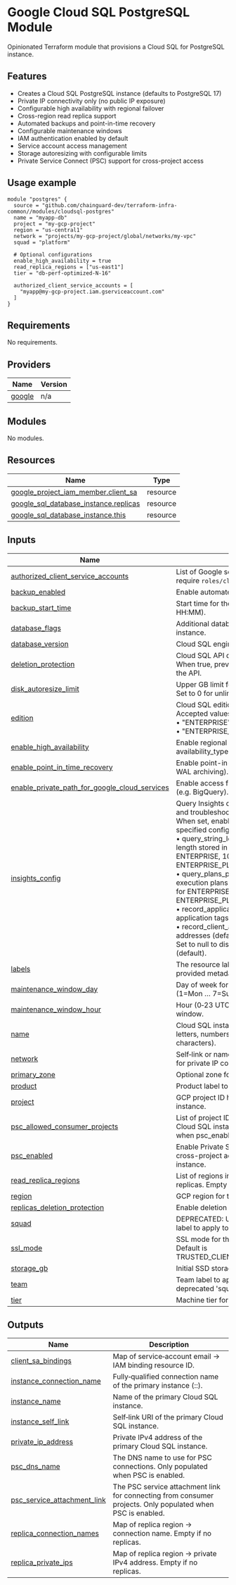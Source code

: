 # Google Cloud SQL PostgreSQL Module

Opinionated Terraform module that provisions a Cloud SQL for PostgreSQL instance.

## Features

- Creates a Cloud SQL PostgreSQL instance (defaults to PostgreSQL 17)
- Private IP connectivity only (no public IP exposure)
- Configurable high availability with regional failover
- Cross-region read replica support
- Automated backups and point-in-time recovery
- Configurable maintenance windows
- IAM authentication enabled by default
- Service account access management
- Storage autoresizing with configurable limits
- Private Service Connect (PSC) support for cross-project access

## Usage example

```hcl
module "postgres" {
  source = "github.com/chainguard-dev/terraform-infra-common//modules/cloudsql-postgres"
  name = "myapp-db"
  project = "my-gcp-project"
  region = "us-central1"
  network = "projects/my-gcp-project/global/networks/my-vpc"
  squad = "platform"

  # Optional configurations
  enable_high_availability = true
  read_replica_regions = ["us-east1"]
  tier = "db-perf-optimized-N-16"

  authorized_client_service_accounts = [
    "myapp@my-gcp-project.iam.gserviceaccount.com"
  ]
}
```

<!-- BEGIN_TF_DOCS -->
## Requirements

No requirements.

## Providers

| Name | Version |
|------|---------|
| <a name="provider_google"></a> [google](#provider\_google) | n/a |

## Modules

No modules.

## Resources

| Name | Type |
|------|------|
| [google_project_iam_member.client_sa](https://registry.terraform.io/providers/hashicorp/google/latest/docs/resources/project_iam_member) | resource |
| [google_sql_database_instance.replicas](https://registry.terraform.io/providers/hashicorp/google/latest/docs/resources/sql_database_instance) | resource |
| [google_sql_database_instance.this](https://registry.terraform.io/providers/hashicorp/google/latest/docs/resources/sql_database_instance) | resource |

## Inputs

| Name | Description | Type | Default | Required |
|------|-------------|------|---------|:--------:|
| <a name="input_authorized_client_service_accounts"></a> [authorized\_client\_service\_accounts](#input\_authorized\_client\_service\_accounts) | List of Google service account emails that require `roles/cloudsql.client`. | `list(string)` | `[]` | no |
| <a name="input_backup_enabled"></a> [backup\_enabled](#input\_backup\_enabled) | Enable automated daily backups. | `bool` | `true` | no |
| <a name="input_backup_start_time"></a> [backup\_start\_time](#input\_backup\_start\_time) | Start time for the backup window (UTC, HH:MM). | `string` | `"08:00"` | no |
| <a name="input_database_flags"></a> [database\_flags](#input\_database\_flags) | Additional database flags to set on the instance. | `map(string)` | `{}` | no |
| <a name="input_database_version"></a> [database\_version](#input\_database\_version) | Cloud SQL engine version. | `string` | `"POSTGRES_17"` | no |
| <a name="input_deletion_protection"></a> [deletion\_protection](#input\_deletion\_protection) | Cloud SQL API deletion protection flag. When true, prevents instance deletion via the API. | `bool` | `true` | no |
| <a name="input_disk_autoresize_limit"></a> [disk\_autoresize\_limit](#input\_disk\_autoresize\_limit) | Upper GB limit for automatic storage growth. Set to 0 for unlimited. | `number` | `4096` | no |
| <a name="input_edition"></a> [edition](#input\_edition) | Cloud SQL edition for the instance. Accepted values:<br/>      • "ENTERPRISE"<br/>      • "ENTERPRISE\_PLUS" | `string` | `null` | no |
| <a name="input_enable_high_availability"></a> [enable\_high\_availability](#input\_enable\_high\_availability) | Enable regional high‑availability (REGIONAL availability\_type). | `bool` | `false` | no |
| <a name="input_enable_point_in_time_recovery"></a> [enable\_point\_in\_time\_recovery](#input\_enable\_point\_in\_time\_recovery) | Enable point-in-time recovery (continuous WAL archiving). | `bool` | `true` | no |
| <a name="input_enable_private_path_for_google_cloud_services"></a> [enable\_private\_path\_for\_google\_cloud\_services](#input\_enable\_private\_path\_for\_google\_cloud\_services) | Enable access from Google Cloud services (e.g. BigQuery). | `bool` | `false` | no |
| <a name="input_insights_config"></a> [insights\_config](#input\_insights\_config) | Query Insights configuration for monitoring and troubleshooting database performance.<br/>    When set, enables Query Insights with the specified configuration:<br/>      • query\_string\_length: Maximum query length stored in bytes (256-4500 for ENTERPRISE, 1024-100000 for ENTERPRISE\_PLUS; default: 1024)<br/>      • query\_plans\_per\_minute: Number of query execution plans captured per minute (0-20 for ENTERPRISE, 0-200 for ENTERPRISE\_PLUS; default: 5)<br/>      • record\_application\_tags: Record application tags from queries (default: false)<br/>      • record\_client\_address: Record client IP addresses (default: false)<br/>    Set to null to disable Query Insights (default). | <pre>object({<br/>    query_string_length     = optional(number)<br/>    query_plans_per_minute  = optional(number)<br/>    record_application_tags = optional(bool)<br/>    record_client_address   = optional(bool)<br/>  })</pre> | `null` | no |
| <a name="input_labels"></a> [labels](#input\_labels) | The resource labels to represent user-provided metadata. | `map(string)` | `{}` | no |
| <a name="input_maintenance_window_day"></a> [maintenance\_window\_day](#input\_maintenance\_window\_day) | Day of week for maintenance window (1=Mon … 7=Sun, 0 for unspecified). | `number` | `7` | no |
| <a name="input_maintenance_window_hour"></a> [maintenance\_window\_hour](#input\_maintenance\_window\_hour) | Hour (0‑23 UTC) for the maintenance window. | `number` | `5` | no |
| <a name="input_name"></a> [name](#input\_name) | Cloud SQL instance name (lowercase letters, numbers, and hyphens; up to 98 characters). | `string` | n/a | yes |
| <a name="input_network"></a> [network](#input\_network) | Self‑link or name of the VPC network used for private IP connectivity. | `string` | n/a | yes |
| <a name="input_primary_zone"></a> [primary\_zone](#input\_primary\_zone) | Optional zone for the primary instance. | `string` | `null` | no |
| <a name="input_product"></a> [product](#input\_product) | Product label to apply to the service. | `string` | `"unknown"` | no |
| <a name="input_project"></a> [project](#input\_project) | GCP project ID hosting the Cloud SQL instance. | `string` | n/a | yes |
| <a name="input_psc_allowed_consumer_projects"></a> [psc\_allowed\_consumer\_projects](#input\_psc\_allowed\_consumer\_projects) | List of project IDs allowed to connect to this Cloud SQL instance via PSC. Only used when psc\_enabled is true. | `list(string)` | `[]` | no |
| <a name="input_psc_enabled"></a> [psc\_enabled](#input\_psc\_enabled) | Enable Private Service Connect (PSC) for cross-project access to the Cloud SQL instance. | `bool` | `false` | no |
| <a name="input_read_replica_regions"></a> [read\_replica\_regions](#input\_read\_replica\_regions) | List of regions in which to create read replicas. Empty list for none. | `list(string)` | `[]` | no |
| <a name="input_region"></a> [region](#input\_region) | GCP region for the primary instance. | `string` | n/a | yes |
| <a name="input_replicas_deletion_protection"></a> [replicas\_deletion\_protection](#input\_replicas\_deletion\_protection) | Enable deletion protection for read replicas. | `bool` | `false` | no |
| <a name="input_squad"></a> [squad](#input\_squad) | DEPRECATED: Use 'team' instead. Squad label to apply to resources. | `string` | `""` | no |
| <a name="input_ssl_mode"></a> [ssl\_mode](#input\_ssl\_mode) | SSL mode for the Cloud SQL instance. Default is TRUSTED\_CLIENT\_CERTIFICATE\_REQUIRED. | `string` | `"TRUSTED_CLIENT_CERTIFICATE_REQUIRED"` | no |
| <a name="input_storage_gb"></a> [storage\_gb](#input\_storage\_gb) | Initial SSD storage size in GB. | `number` | `256` | no |
| <a name="input_team"></a> [team](#input\_team) | Team label to apply to resources (replaces deprecated 'squad'). | `string` | `""` | no |
| <a name="input_tier"></a> [tier](#input\_tier) | Machine tier for the Cloud SQL instance. | `string` | `"db-perf-optimized-N-16"` | no |

## Outputs

| Name | Description |
|------|-------------|
| <a name="output_client_sa_bindings"></a> [client\_sa\_bindings](#output\_client\_sa\_bindings) | Map of service‑account email → IAM binding resource ID. |
| <a name="output_instance_connection_name"></a> [instance\_connection\_name](#output\_instance\_connection\_name) | Fully‑qualified connection name of the primary instance (<project>:<region>:<instance>). |
| <a name="output_instance_name"></a> [instance\_name](#output\_instance\_name) | Name of the primary Cloud SQL instance. |
| <a name="output_instance_self_link"></a> [instance\_self\_link](#output\_instance\_self\_link) | Self‑link URI of the primary Cloud SQL instance. |
| <a name="output_private_ip_address"></a> [private\_ip\_address](#output\_private\_ip\_address) | Private IPv4 address of the primary Cloud SQL instance. |
| <a name="output_psc_dns_name"></a> [psc\_dns\_name](#output\_psc\_dns\_name) | The DNS name to use for PSC connections. Only populated when PSC is enabled. |
| <a name="output_psc_service_attachment_link"></a> [psc\_service\_attachment\_link](#output\_psc\_service\_attachment\_link) | The PSC service attachment link for connecting from consumer projects. Only populated when PSC is enabled. |
| <a name="output_replica_connection_names"></a> [replica\_connection\_names](#output\_replica\_connection\_names) | Map of replica region → connection name. Empty if no replicas. |
| <a name="output_replica_private_ips"></a> [replica\_private\_ips](#output\_replica\_private\_ips) | Map of replica region → private IPv4 address. Empty if no replicas. |
<!-- END_TF_DOCS -->
